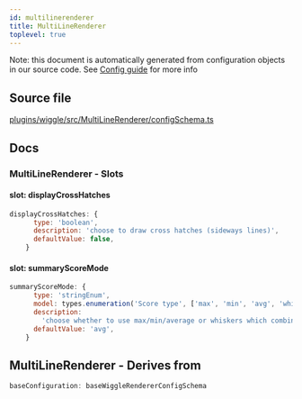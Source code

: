 ```yaml
---
id: multilinerenderer
title: MultiLineRenderer
toplevel: true
---
```


Note: this document is automatically generated from configuration objects in our
source code. See [Config guide](/docs/config_guide) for more info

## Source file

[plugins/wiggle/src/MultiLineRenderer/configSchema.ts](https://github.com/GMOD/jbrowse-components/blob/main/plugins/wiggle/src/MultiLineRenderer/configSchema.ts)

## Docs

### MultiLineRenderer - Slots

#### slot: displayCrossHatches

```js
displayCrossHatches: {
      type: 'boolean',
      description: 'choose to draw cross hatches (sideways lines)',
      defaultValue: false,
    }
```

#### slot: summaryScoreMode

```js
summaryScoreMode: {
      type: 'stringEnum',
      model: types.enumeration('Score type', ['max', 'min', 'avg', 'whiskers']),
      description:
        'choose whether to use max/min/average or whiskers which combines all three into the same rendering',
      defaultValue: 'avg',
    }
```

## MultiLineRenderer - Derives from

```js
baseConfiguration: baseWiggleRendererConfigSchema
```
